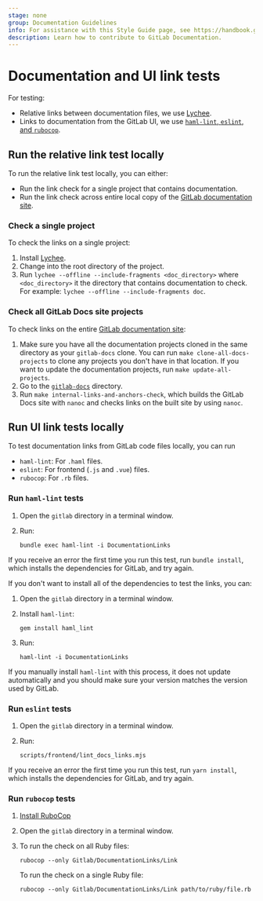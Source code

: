 ```yaml
---
stage: none
group: Documentation Guidelines
info: For assistance with this Style Guide page, see https://handbook.gitlab.com/handbook/product/ux/technical-writing/#assignments-to-other-projects-and-subjects.
description: Learn how to contribute to GitLab Documentation.
---
```


# Documentation and UI link tests

For testing:

- Relative links between documentation files, we use [Lychee](https://lychee.cli.rs/installation/).
- Links to documentation from the GitLab UI, we use [`haml-lint`, `eslint`, and `rubocop`](#run-ui-link-tests-locally).

## Run the relative link test locally

To run the relative link test locally, you can either:

- Run the link check for a single project that contains documentation.
- Run the link check across entire local copy of the [GitLab documentation site](https://docs.gitlab.com).

### Check a single project

To check the links on a single project:

1. Install [Lychee](https://lychee.cli.rs/installation/).
1. Change into the root directory of the project.
1. Run `lychee --offline --include-fragments <doc_directory>` where `<doc_directory>` it the directory that contains
   documentation to check. For example: `lychee --offline --include-fragments doc`.

### Check all GitLab Docs site projects

To check links on the entire [GitLab documentation site](https://docs.gitlab.com):

1. Make sure you have all the documentation projects cloned in the same directory as your `gitlab-docs` clone. You can
   run `make clone-all-docs-projects` to clone any projects you don't have in that location. If you want to update
   the documentation projects, run `make update-all-projects`.
1. Go to the [`gitlab-docs`](https://gitlab.com/gitlab-org/gitlab-docs) directory.
1. Run `make internal-links-and-anchors-check`, which builds the GitLab Docs site with `nanoc` and checks links on the
   built site by using `nanoc`.

## Run UI link tests locally

To test documentation links from GitLab code files locally, you can run

- `haml-lint`: For `.haml` files.
- `eslint`: For frontend (`.js` and `.vue`) files.
- `rubocop`: For `.rb` files.

### Run `haml-lint` tests

1. Open the `gitlab` directory in a terminal window.
1. Run:

   ```shell
   bundle exec haml-lint -i DocumentationLinks
   ```

If you receive an error the first time you run this test, run `bundle install`, which
installs the dependencies for GitLab, and try again.

If you don't want to install all of the dependencies to test the links, you can:

1. Open the `gitlab` directory in a terminal window.
1. Install `haml-lint`:

   ```shell
   gem install haml_lint
   ```

1. Run:

   ```shell
   haml-lint -i DocumentationLinks
   ```

If you manually install `haml-lint` with this process, it does not update automatically
and you should make sure your version matches the version used by GitLab.

### Run `eslint` tests

1. Open the `gitlab` directory in a terminal window.
1. Run:

   ```shell
   scripts/frontend/lint_docs_links.mjs
   ```

If you receive an error the first time you run this test, run `yarn install`, which
installs the dependencies for GitLab, and try again.

### Run `rubocop` tests

1. [Install RuboCop](https://github.com/rubocop/rubocop#installation)
1. Open the `gitlab` directory in a terminal window.
1. To run the check on all Ruby files:

   ```shell
   rubocop --only Gitlab/DocumentationLinks/Link
   ```

   To run the check on a single Ruby file:

   ```shell
   rubocop --only Gitlab/DocumentationLinks/Link path/to/ruby/file.rb
   ```
